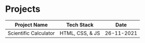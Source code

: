 # Projects

|Project Name| Tech Stack | Date |
|---|-------|-----|
|Scientific Calculator|HTML, CSS, & JS|26-11-2021|


